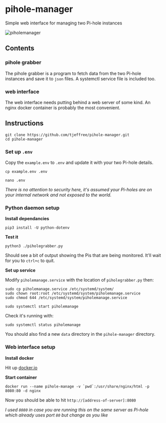 # pihole-manager

Simple web interface for managing two Pi-hole instances

![piholemanager](https://raw.githubusercontent.com/tjeffree/pihole-manager/master/pihole-manager.png)

## Contents

### pihole grabber

The pihole grabber is a program to fetch data from the two Pi-hole instances and save it to `json` files. A systemctl service file is included too.

### web interface

The web interface needs putting behind a web server of some kind. An nginx docker container is probably the most convenient.

## Instructions

```
git clone https://github.com/tjeffree/pihole-manager.git
cd pihole-manager
```

### Set up `.env`

Copy the `example.env` to `.env` and update it with your two Pi-hole details.

```
cp example.env .env

nano .env
```

*There is no attention to security here, it's assumed your Pi-holes are on your internal network and not exposed to the world.*

### Python daemon setup

**Install dependancies**

`pip3 install -U python-dotenv`

**Test it**

`python3 ./piholegrabber.py`

Should see a bit of output showing the Pis that are being monitored. It'll wait for you to `ctrl+c` to quit.

**Set up service**

Modify `piholemanage.service` with the location of `piholegrabber.py` then:

```
sudo cp piholemanage.service /etc/systemd/system/
sudo chown root:root /etc/systemd/system/piholemanage.service
sudo chmod 644 /etc/systemd/system/piholemanage.service

sudo systemctl start piholemanage
```
Check it's running with:
```
sudo systemctl status piholemanage
```
You should also find a new `data` directory in the `pihole-manager` directory.

### Web interface setup

**Install docker**

Hit up [docker.io](https://docker.io)

**Start container**

```
docker run --name pihole-manage -v `pwd`:/usr/share/nginx/html -p 8080:80 -d nginx
```

Now you should be able to hit `http://[address-of-server]:8080`

*I used `8080` in case you are running this on the same server as Pi-hole which already uses port `80` but change as you like*

